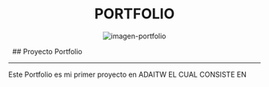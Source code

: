 <h1 align="center"> PORTFOLIO </h1>
<p align="center">
    <img src="https://github.com/MelanieDiPardo/tp-portfolio/assets/90484318/692e58af-ee4e-4474-810d-ab7ca2cf65e5" alt="imagen-portfolio">
</p>
&nbsp;
## Proyecto Portfolio

---

<p>
    Este Portfolio es mi primer proyecto en ADAITW EL CUAL CONSISTE EN
 
